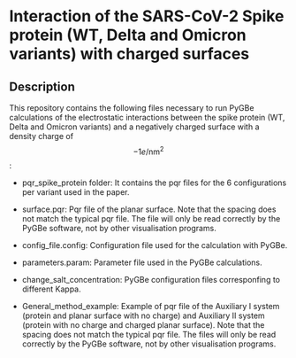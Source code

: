 # Interaction of the SARS-CoV-2 Spike protein (WT, Delta and Omicron variants) with charged surfaces
## Description
This repository contains the following files necessary to run PyGBe calculations of the electrostatic interactions between the spike protein (WT, Delta and Omicron variants) and a negatively charged surface with a density charge of $$-1e/\text{nm}^2$$:


- pqr_spike_protein folder: It contains the pqr files for the 6 configurations per variant used in the paper.

- surface.pqr: Pqr file of the planar surface. Note that the spacing does not match the typical pqr file. The file will only be read correctly by the PyGBe software, not by other visualisation programs.
- config_file.config: Configuration file used for the calculation with PyGBe.

- parameters.param: Parameter file used in the PyGBe calculations.

- change_salt_concentration: PyGBe configuration files corresponfing to different Kappa.

- General_method_example: Example of pqr file of the Auxiliary I system (protein and planar surface with no charge) and Auxiliary II system (protein with no charge and charged planar surface). Note that the spacing does not match the typical pqr file. The files will only be read correctly by the PyGBe software, not by other visualisation programs. 
